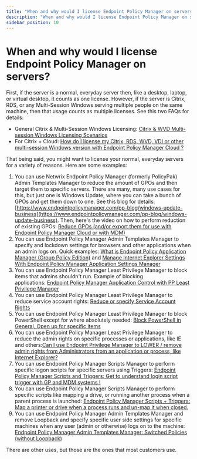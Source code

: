 ```yaml
---
title: "When and why would I license Endpoint Policy Manager on servers?"
description: "When and why would I license Endpoint Policy Manager on servers?"
sidebar_position: 10
---
```


# When and why would I license Endpoint Policy Manager on servers?

First, if the server is a normal, everyday server then, like a desktop, laptop, or virtual desktop,
it counts as one license. However, if the server is Citrix, RDS, or any Multi-Session Windows
serving multiple people on the same machine, then that usage counts as multiple licenses. See this
two FAQs for details:

- General Citrix & Multi-Session Windows Licensing:
  [Citrix & WVD Multi-session Windows Licensing Scenarios](https://www.endpointpolicymanager.com/purchasing/citrix-licensing-scenarios.html)
- For Citrix + Cloud:
  [How do I license my Citrix, RDS, WVD, VDI or other multi-session Windows version with Endpoint Policy Manager Cloud ?](/docs/endpointpolicymanager/licensing/knowledgebase/vertualizationcitrix/multisession.md)

That being said, you might want to license your normal, everyday servers for a variety of reasons.
Here are some examples:

1. You can use Netwrix Endpoint Policy Manager (formerly PolicyPak) Admin Templates Manager to
   reduce the amount of GPOs and then target them to specific servers. There are many, many use
   cases for this, but just one is Windows Update, where you can take a bunch of GPOs and get them
   down to one. See this blog for details:
   [https://www.endpointpolicymanager.com/pp-blog/windows-update-business](https://www.endpointpolicymanager.com/pp-blog/windows-update-business).
   Then, here's the video on how to perform reduction of existing GPOs:
   [Reduce GPOs (and/or export them for use with Endpoint Policy Manager Cloud or with MDM)](/docs/endpointpolicymanager/knowledgebase/gpoexportmerge/videolearningcenter/admintemplatesmethods/reducegpos.md)
2. You can use Endpoint Policy Manager Admin Templates Manager to specify and lockdown settings for
   browsers and other applications when an admin logs on. Quick examples:
   [What is Endpoint Policy Application Manager (Group Policy Edition)](/docs/endpointpolicymanager/components/applicationsettingsmanager/videos/whatdoesitdo/grouppolicy.md)
   and
   [Manage Internet Explorer Settings With Endpoint Policy Manager Application Settings Manager](/docs/endpointpolicymanager/components/applicationsettingsmanager/videos/internetexplorer/settings.md)
3. You can use Endpoint Policy Manager Least Privilege Manager to block items that admins shouldn't
   run. Example of blocking
   applications: [Endpoint Policy Manager Application Control with PP Least Privilege Manager](/docs/endpointpolicymanager/knowledgebase/leastprivilegemanager/videolearningcenter/basicsandgettingstarted/applicationcontrol.md)
4. You can use Endpoint Policy Manager Least Privilege Manager to reduce service account rights:
   [Reduce or specify Service Account Rights](/docs/endpointpolicymanager/knowledgebase/leastprivilegemanager/videolearningcenter/bestpractices/serviceaccountrights.md)
5. You can use Endpoint Policy Manager Least Privilege Manager to block PowerShell except for where
   absolutely needed:
   [Block PowerShell in General, Open up for specific items](/docs/endpointpolicymanager/knowledgebase/leastprivilegemanager/videolearningcenter/bestpractices/powershellblock.md)
6. You can use Endpoint Policy Manager Least Privilege Manager to reduce the admin rights on
   specific processes or applications, like IE and
   others:[Can I use Endpoint Privilege Manager to LOWER / remove admin rights from Administrators from an application or process, like Internet Explorer?](/docs/endpointpolicymanager/knowledgebase/leastprivilegemanager/knowledgebase/tipsforadminapproval/reduceadminrights.md)
7. You can use Endpoint Policy Manager Scripts Manager to perform specific logon scripts for
   specific servers using Triggers:
   [Endpoint Policy Manager Scripts and Triggers: Get to understand login script trigger with GP and MDM systems !](/docs/endpointpolicymanager/components/scriptstriggers/videolearningcenter/triggersexamples/scripttriggers.md)
8. You can use Endpoint Policy Manager Scripts Manager to perform specific scripts like mapping a
   drive, or running another process when a parent process is launched:
   [Endpoint Policy Manager Scripts + Triggers: Map a printer or drive when a process runs and un-map it when closed.](/docs/endpointpolicymanager/components/scriptstriggers/videolearningcenter/triggersexamples/mapdrivetriggers.md)
9. You can use Endpoint Policy Manager Admin Templates Manager and remove Loopback and specify
   specific user side settings for specific machines when any user (admin or otherwise) logs on to
   the machine:
   [Endpoint Policy Manager Admin Templates Manager: Switched Policies (without Loopback)](/docs/endpointpolicymanager/knowledgebase/gpoexportmerge/videolearningcenter/admintemplatesmanager/switchedpolicies.md)

There are other uses, but those are the ones that most customers use.

